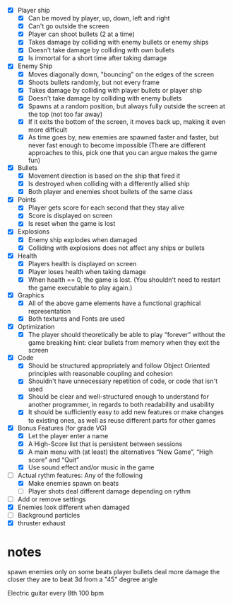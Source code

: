 - [x] Player ship
    - [x] Can be moved by player, up, down, left and right
    - [x] Can't go outside the screen
    - [x] Player can shoot bullets (2 at a time)
    - [x] Takes damage by colliding with enemy bullets or enemy ships
    - [x] Doesn't take damage by colliding with own bullets
    - [x] Is immortal for a short time after taking damage
- [x] Enemy Ship
    - [x] Moves diagonally down, "bouncing" on the edges of the screen
    - [x] Shoots bullets randomly, but not every frame
    - [x] Takes damage by colliding with player bullets or player ship
    - [x] Doesn't take damage by colliding with enemy bullets
    - [x] Spawns at a random position, but always fully outside the screen at the top (not too far away)
    - [x] If it exits the bottom of the screen, it moves back up, making it even more difficult
    - [x] As time goes by, new enemies are spawned faster and faster, but never fast enough to become impossible (There are different approaches to this, pick one that you can argue makes the game fun)
- [x] Bullets
    - [x] Movement direction is based on the ship that fired it
    - [x] Is destroyed when colliding with a differently allied ship
    - [x] Both player and enemies shoot bullets of the same class
- [x] Points
    - [x] Player gets score for each second that they stay alive
    - [x] Score is displayed on screen
    - [x] Is reset when the game is lost
- [x] Explosions
    - [x] Enemy ship explodes when damaged
    - [x] Colliding with explosions does not affect any ships or bullets
- [x] Health
    - [x] Players health is displayed on screen
    - [x] Player loses health when taking damage
    - [x] When health == 0, the game is lost. (You shouldn't need to restart the game executable to play again.)
- [x] Graphics
    - [x] All of the above game elements have a functional graphical representation
    - [x] Both textures and Fonts are used
- [x] Optimization
    - [x] The player should theoretically be able to play “forever” without the game breaking
            hint: clear bullets from memory when they exit the screen
- [x] Code
    - [x] Should be structured appropriately and follow Object Oriented principles with reasonable coupling and cohesion
    - [x] Shouldn't have unnecessary repetition of code, or code that isn't used
    - [x] Should be clear and well-structured enough to understand for another programmer, in regards to both readability and usability
    - [x] It should be sufficiently easy to add new features or make changes to existing ones, as well as reuse different parts for other games
- [x] Bonus Features (for grade VG)
    - [x] Let the player enter a name
    - [x] A High-Score list that is persistent between sessions
    - [x] A main menu with (at least) the alternatives “New Game”, “High score” and “Quit”
    - [x] Use sound effect and/or music in the game

- [ ] Actual rythm features: Any of the following
    - [x] Make enemies spawn on beats
    - [ ] Player shots deal different damage depending on rythm

- [ ] Add or remove settings
- [x] Enemies look different when damaged
- [ ] Background particles
- [x] thruster exhaust

# notes
spawn enemies only on some beats
player bullets deal more damage the closer they are to beat
3d from a "45" degree angle

Electric guitar every 8th
100 bpm